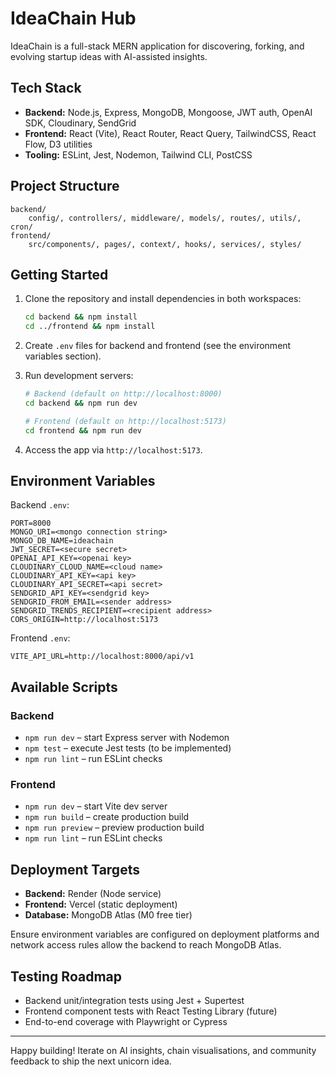 # IdeaChain Hub

IdeaChain is a full-stack MERN application for discovering, forking, and evolving startup ideas with AI-assisted insights.

## Tech Stack

- **Backend:** Node.js, Express, MongoDB, Mongoose, JWT auth, OpenAI SDK, Cloudinary, SendGrid
- **Frontend:** React (Vite), React Router, React Query, TailwindCSS, React Flow, D3 utilities
- **Tooling:** ESLint, Jest, Nodemon, Tailwind CLI, PostCSS

## Project Structure

```
backend/
	config/, controllers/, middleware/, models/, routes/, utils/, cron/
frontend/
	src/components/, pages/, context/, hooks/, services/, styles/
```

## Getting Started

1. Clone the repository and install dependencies in both workspaces:

	 ```bash
	 cd backend && npm install
	 cd ../frontend && npm install
	 ```

2. Create `.env` files for backend and frontend (see the environment variables section).

3. Run development servers:

	 ```bash
	 # Backend (default on http://localhost:8000)
	 cd backend && npm run dev

	 # Frontend (default on http://localhost:5173)
	 cd frontend && npm run dev
	 ```

4. Access the app via `http://localhost:5173`.

## Environment Variables

Backend `.env`:

```
PORT=8000
MONGO_URI=<mongo connection string>
MONGO_DB_NAME=ideachain
JWT_SECRET=<secure secret>
OPENAI_API_KEY=<openai key>
CLOUDINARY_CLOUD_NAME=<cloud name>
CLOUDINARY_API_KEY=<api key>
CLOUDINARY_API_SECRET=<api secret>
SENDGRID_API_KEY=<sendgrid key>
SENDGRID_FROM_EMAIL=<sender address>
SENDGRID_TRENDS_RECIPIENT=<recipient address>
CORS_ORIGIN=http://localhost:5173
```

Frontend `.env`:

```
VITE_API_URL=http://localhost:8000/api/v1
```

## Available Scripts

### Backend

- `npm run dev` – start Express server with Nodemon
- `npm test` – execute Jest tests (to be implemented)
- `npm run lint` – run ESLint checks

### Frontend

- `npm run dev` – start Vite dev server
- `npm run build` – create production build
- `npm run preview` – preview production build
- `npm run lint` – run ESLint checks

## Deployment Targets

- **Backend:** Render (Node service)
- **Frontend:** Vercel (static deployment)
- **Database:** MongoDB Atlas (M0 free tier)

Ensure environment variables are configured on deployment platforms and network access rules allow the backend to reach MongoDB Atlas.

## Testing Roadmap

- Backend unit/integration tests using Jest + Supertest
- Frontend component tests with React Testing Library (future)
- End-to-end coverage with Playwright or Cypress

---

Happy building! Iterate on AI insights, chain visualisations, and community feedback to ship the next unicorn idea.